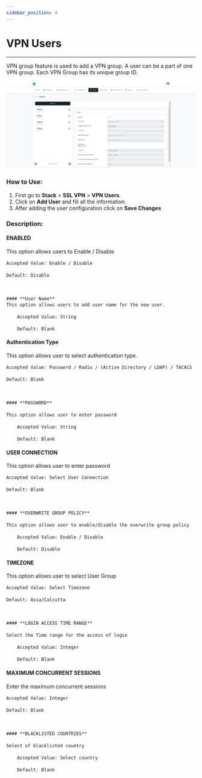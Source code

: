 ```yaml
---
sidebar_position: 4
---
```


# VPN Users

---

VPN group feature is used to add a VPN group. A user can be a part of one VPN group. Each VPN Group has its unique group ID.  

![vpnusers](/img/vpn/v8/docs/vpn-user.png)  

### How to Use:

1. First go to **Stack** > **SSL VPN** > **VPN Users**.
2. Click on **Add User** and fill all the information.
3. After adding the user configuration click on **Save Changes**

### Description:

#### **ENABLED**
This option allows users to Enable / Disable
  
    Accepted Value: Enable / Disable

    Default: Disable
```


#### **User Name**
This option allows users to add user name for the new user.  
  
    Accepted Value: String

    Default: Blank
```


#### **Authentication Type**

This option allows user to select authentication type.
  
    Accepted Value: Password / Radiu / (Active Directory / LDAP) / TACACS  

    Default: Blank
```


#### **PASSWORD**

This option allows user to enter password
  
    Accepted Value: String

    Default: Blank
```


#### **USER CONNECTION**

This option allows user to enter password
  
    Accepted Value: Select User Connection

    Default: Blank
```


#### **OVERWRITE GROUP POLICY**

This option allows user to enable/disable the overwrite group policy
  
    Accepted Value: Enable / Disable

    Default: Disable
```


#### **TIMEZONE**

This option allows user to select User Group
  
    Accepted Value: Select Timezone

    Default: Asia/Calcutta
```


#### **LOGIN ACCESS TIME RANGE**

Select the Time range for the access of login

    Accepted Value: Integer

    Default: Blank
```


#### **MAXIMUM CONCURRENT SESSIONS**

Enter the maximum concurrent sessions  

    Accepted Value: Integer

    Default: Blank
```


#### **BLACKLISTED COUNTRIES**

Select of blacklisted country
  
    Accepted Value: Select country

    Default: Blank
```


